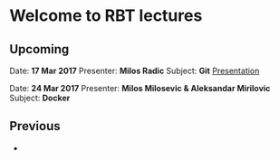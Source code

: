 # Welcome to RBT lectures

## Upcoming

Date: **17 Mar 2017**
Presenter: **Milos Radic**
Subject: **Git**
[Presentation](https://gitpitch.com/rbtree/rbt-lectures/2016-03-mr-git)

Date: **24 Mar 2017**
Presenter: **Milos Milosevic & Aleksandar Mirilovic**
Subject: **Docker**

## Previous

-
